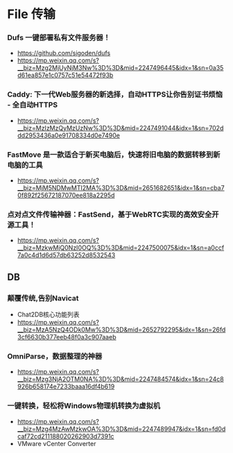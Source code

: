 # File 传输

### Dufs 一键部署私有文件服务器！

- https://github.com/sigoden/dufs
- https://mp.weixin.qq.com/s?__biz=Mzg2MjUyNjM3Nw%3D%3D&mid=2247496445&idx=1&sn=0a35d61ea857e1c0757c51e54472f93b

### Caddy: 下一代Web服务器的新选择，自动HTTPS让你告别证书烦恼 - 全自动HTTPS

- https://mp.weixin.qq.com/s?__biz=MzIzMzQyMzUzNw%3D%3D&mid=2247491044&idx=1&sn=702ddd2953436a0e91708334d0e7490e

### FastMove 是一款适合于新买电脑后，快速将旧电脑的数据转移到新电脑的工具

- https://mp.weixin.qq.com/s?__biz=MjM5NDMwMTI2MA%3D%3D&mid=2651682651&idx=1&sn=cba70f892f25672187070ee818a2295d

### 点对点文件传输神器：FastSend，基于WebRTC实现的高效安全开源工具！

- https://mp.weixin.qq.com/s?__biz=MzkwMjQ0NzI0OQ%3D%3D&mid=2247500075&idx=1&sn=a0ccf7a0c4d1d6d57db63252d8532543

## DB

### 颠覆传统,告别Navicat

- Chat2DB核心功能列表
- https://mp.weixin.qq.com/s?__biz=MzA5NzQ4ODk0Mw%3D%3D&mid=2652792295&idx=1&sn=26fd3cf6630b377eeb48f0a3c907aaeb

### OmniParse，数据整理的神器

- https://mp.weixin.qq.com/s?__biz=Mzg3NjA2OTM0NA%3D%3D&mid=2247484574&idx=1&sn=24c8926b658174e7233baaa16df4b619

### 一键转换，轻松将Windows物理机转换为虚拟机

- https://mp.weixin.qq.com/s?__biz=Mzg4MzAwMzkwOA%3D%3D&mid=2247489947&idx=1&sn=fd0dcaf72cd211188020262903d7391c
- VMware vCenter Converter

